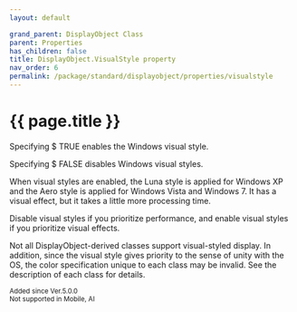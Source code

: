 ```yaml
---
layout: default

grand_parent: DisplayObject Class
parent: Properties
has_children: false
title: DisplayObject.VisualStyle property
nav_order: 6
permalink: /package/standard/displayobject/properties/visualstyle
---
```

# {{ page.title }}

Specifying $ TRUE enables the Windows visual style.

Specifying $ FALSE disables Windows visual styles.

When visual styles are enabled, the Luna style is applied for Windows XP and the Aero style is applied for Windows Vista and Windows 7. It has a visual effect, but it takes a little more processing time.

Disable visual styles if you prioritize performance, and enable visual styles if you prioritize visual effects.

Not all DisplayObject-derived classes support visual-styled display. In addition, since the visual style gives priority to the sense of unity with the OS, the color specification unique to each class may be invalid. See the description of each class for details.

<small>Added since Ver.5.0.0 <br> Not supported in Mobile, AI</small>